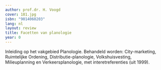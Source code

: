 ```yaml
---
author: prof.dr. H. Voogd
cover: 181.jpg
isbn: "9014060203"
lang: nl
layout: review
title: Facetten van planologie
year: 0
---
```


Inleiding op het vakgebied Planologie. Behandeld worden: City-marketing, Ruimtelijke Ordening, Distributie-planologie, Volkshuisvesting, Milieuplanning en Verkeersplanologie, met interetreferenties (uit 1999).
